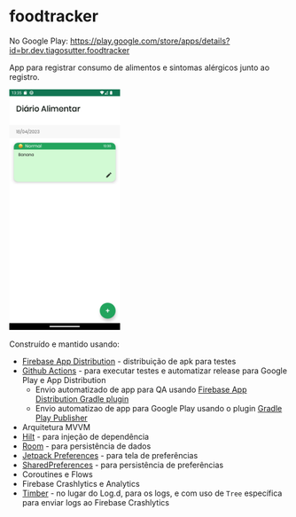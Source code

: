 # foodtracker

No Google Play: https://play.google.com/store/apps/details?id=br.dev.tiagosutter.foodtracker

App para registrar consumo de alimentos e sintomas alérgicos junto ao registro.

<img src="https://github.com/tiagosutter/foodtracker/blob/main/app/src/main/play/listings/pt-BR/graphics/phone-screenshots/3.png?raw=true" width="200" />

Construído e mantido usando:
- [Firebase App Distribution](https://firebase.google.com/docs/app-distribution?hl=pt-br) - distribuição de apk para testes
- [Github Actions](https://github.com/features/actions) - para executar testes e automatizar release para Google Play e App Distribution
  - Envio automatizado de app para QA usando [Firebase App Distribution Gradle plugin](https://firebase.google.com/docs/app-distribution/android/distribute-gradle?hl=pt-br)
  - Envio automatizao de app para Google Play usando o plugin [Gradle Play Publisher](https://github.com/Triple-T/gradle-play-publisher)
- Arquitetura MVVM
- [Hilt](https://developer.android.com/training/dependency-injection/hilt-android?hl=pt-br) - para injeção de dependência
- [Room](https://developer.android.com/training/data-storage/room?hl=pt-br) - para persistência de dados
- [Jetpack Preferences](https://developer.android.com/jetpack/androidx/releases/preference) - para tela de preferências
- [SharedPreferences](https://developer.android.com/training/data-storage/shared-preferences?hl=pt-br) - para persistência de preferências
- Coroutines e Flows
- Firebase Crashlytics e Analytics
- [Timber](https://github.com/JakeWharton/timber) - no lugar do Log.d, para os logs, e com uso de `Tree` específica para enviar logs ao Firebase Crashlytics
